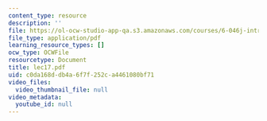 ```yaml
---
content_type: resource
description: ''
file: https://ol-ocw-studio-app-qa.s3.amazonaws.com/courses/6-046j-introduction-to-algorithms-sma-5503-fall-2005/c0da168ddb4a6f7f252ca4461080bf71_lec17.pdf
file_type: application/pdf
learning_resource_types: []
ocw_type: OCWFile
resourcetype: Document
title: lec17.pdf
uid: c0da168d-db4a-6f7f-252c-a4461080bf71
video_files:
  video_thumbnail_file: null
video_metadata:
  youtube_id: null
---
```

